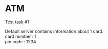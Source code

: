 # ATM

Test task #1

Default server contains information about 1 card. <br>
card number : 1 <br>
pin code : 1234